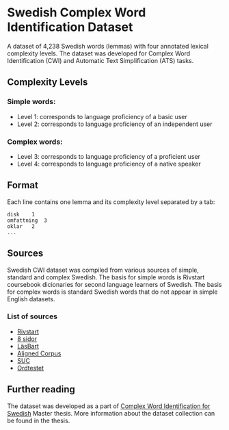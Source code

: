 # Swedish Complex Word Identification Dataset

A dataset of 4,238 Swedish words (lemmas) with four annotated lexical complexity levels.
The dataset was developed for Complex Word Identification (CWI) and Automatic Text Simplification (ATS) tasks.

## Complexity Levels

### Simple words:
- Level 1: corresponds to language proficiency of a basic user
- Level 2: corresponds to language proficiency of an independent user

### Complex words:
- Level 3: corresponds to language proficiency of a proficient user
- Level 4: corresponds to language proficiency of a native speaker

## Format
Each line contains one lemma and its complexity level separated by a tab:
``` 
disk	1
omfattning	3
oklar	2
...
```

## Sources
Swedish CWI dataset was compiled from various sources of simple, standard and complex Swedish. 
The basis for simple words is Rivstart coursebook dicionaries for second language learners of Swedish.
The basis for complex words is standard Swedish words that do not appear in simple English datasets.

### List of sources
- [Rivstart](https://www.nok.se/Laromedel/-Laromedelswebb-/-B23-/-Lararwebb-/Rivstart/-Flikar-/A1A2/Textbok/Ordlista/)
- [8 sidor](http://8sidor.se)
- [LäsBart](http://linghub.org/metashare/b3cb2a5a5a6811e29a5400504503039cf4797cdb8997419a8ee6d0969356fc51)
- [Aligned Corpus](https://www.semanticscholar.org/paper/Towards-a-Corpus-of-Easy-to-Read-Authority-Web-Rennes-J%C3%B6nsson/12b78567d03f3ee42f56d03b9ce5e77947ebdf36)
- [SUC](https://spraakbanken.gu.se/en/resources/suc2)
- [Ordtestet](	https://ord.relaynode.info/)

## Further reading
The dataset was developed as a part of [Complex Word Identification for Swedish](https://www.semanticscholar.org/paper/Complex-Word-Identification-for-Swedish-Smolenska/8728f63b7a08b1c9668bef101ba36a7950aa2432) Master thesis.
More information about the dataset collection can be found in the thesis.
